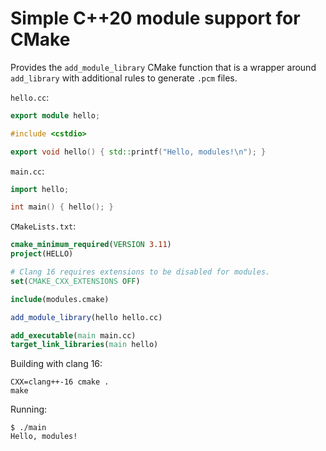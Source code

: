# Simple C++20 module support for CMake

Provides the `add_module_library` CMake function that is a wrapper around `add_library` with additional rules to generate `.pcm` files.

`hello.cc`:
```c++
export module hello;

#include <cstdio>

export void hello() { std::printf("Hello, modules!\n"); }
```

`main.cc`:
```c++
import hello;

int main() { hello(); }
```

`CMakeLists.txt`:
```cmake
cmake_minimum_required(VERSION 3.11)
project(HELLO)

# Clang 16 requires extensions to be disabled for modules.
set(CMAKE_CXX_EXTENSIONS OFF)

include(modules.cmake)

add_module_library(hello hello.cc)

add_executable(main main.cc)
target_link_libraries(main hello)
```

Building with clang 16:

```
CXX=clang++-16 cmake .
make
```

Running:

```
$ ./main
Hello, modules!
```
